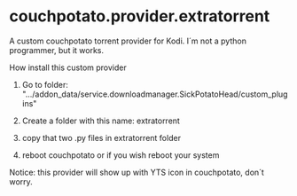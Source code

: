 # couchpotato.provider.extratorrent
A custom couchpotato torrent provider for Kodi. I´m not a python programmer, but it works.

How install this custom provider

1. Go to folder: ".../addon_data/service.downloadmanager.SickPotatoHead/custom_plugins"
 
2. Create a folder with this name: extratorrent

3. copy that two .py files in extratorrent folder

4. reboot couchpotato or if you wish reboot your system
 

Notice: this provider will show up with YTS icon in couchpotato, don´t worry.

